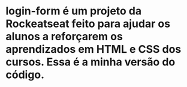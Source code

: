 # login-form é um projeto da Rockeatseat feito para ajudar os alunos a reforçarem os aprendizados em HTML e CSS dos cursos. Essa é a minha versão do código.
